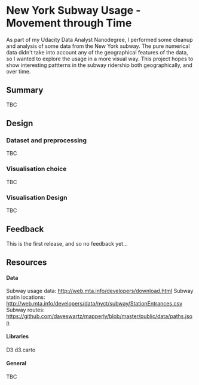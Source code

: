 # New York Subway Usage - Movement through Time

As part of my Udacity Data Analyst Nanodegree, I performed some cleanup and analysis of some data from the New York subway. The pure numerical data didn't take into account any of the geographical features of the data, so I wanted to explore the usage in a more visual way. This project hopes to show interesting pattterns in the subway ridership both geographically, and over time.


## Summary

TBC

## Design

### Dataset and preprocessing

TBC

### Visualisation choice

TBC

### Visualisation Design

TBC

## Feedback

This is the first release, and so no feedback yet...


## Resources

#### Data

Subway usage data: http://web.mta.info/developers/download.html
Subway statin locations: http://web.mta.info/developers/data/nyct/subway/StationEntrances.csv
Subway routes: https://github.com/daveswartz/mapperly/blob/master/public/data/paths.json

#### Libraries

D3
d3.carto

#### General

TBC